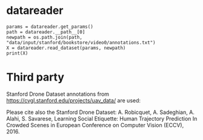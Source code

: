 # datareader

```
params = datareader.get_params()
path = datareader.__path__[0]
newpath = os.path.join(path, "data/input/stanford/bookstore/video0/annotations.txt")
X = datareader.read_dataset(params, newpath)
print(X)
```


# Third party

Stanford Drone Dataset annotations from https://cvgl.stanford.edu/projects/uav_data/ are used: 

Please cite also the Stanford Drone Dataset:
A. Robicquet, A. Sadeghian, A. Alahi, S. Savarese, Learning Social Etiquette: Human Trajectory Prediction In Crowded Scenes in European Conference on Computer Vision (ECCV), 2016. 